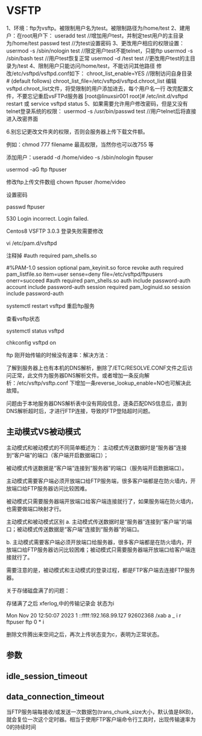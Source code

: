 # VSFTP

1、环境：ftp为vsftp。被限制用户名为test。被限制路径为/home/test
2、建用户：在root用户下：
useradd test //增加用户test，并制定test用户的主目录为/home/test
passwd test //为test设置密码
3、更改用户相应的权限设置：
usermod -s /sbin/nologin test //限定用户test不能telnet，只能ftp
usermod -s /sbin/bash test //用户test恢复正常
usermod -d /test test //更改用户test的主目录为/test
4、限制用户只能访问/home/test，不能访问其他路径
修改/etc/vsftpd/vsftpd.conf如下：
chroot_list_enable=YES //限制访问自身目录
\# (default follows)
chroot_list_file=/etc/vsftpd/vsftpd.chroot_list
编辑 vsftpd.chroot_list文件，将受限制的用户添加进去，每个用户名一行
改完配置文件，不要忘记重启vsFTPd服务器
[root@linuxsir001 root]# /etc/init.d/vsftpd restart 或 service vsftpd status
5、如果需要允许用户修改密码，但是又没有telnet登录系统的权限：
usermod -s /usr/bin/passwd test //用户telnet后将直接进入改密界面

6.别忘记更改文件夹的权限，否则会服务器上传下载文件额。

例如：chmod 777 filename 最高权限，当然你也可以改755 等



添加用户：useradd -d /home/video -s /sbin/nologin ftpuser

usermod -aG ftp ftpuser

修改ftp上传文件数组  chown ftpuser /home/video

设置密码

 passwd ftpuser



530 Login incorrect.
Login failed.



Centos8  VSFTP 3.0.3 登录失败需要修改

vi /etc/pam.d/vsftpd



注释掉 #auth       required	pam_shells.so



#%PAM-1.0
session    optional     pam_keyinit.so    force revoke
auth       required	pam_listfile.so item=user sense=deny file=/etc/vsftpd/ftpusers onerr=succeed
#auth       required	pam_shells.so
auth       include	password-auth
account    include	password-auth
session    required     pam_loginuid.so
session    include	password-auth



systemctl restart vsftpd 重启ftp服务

查看vsftp状态

systemctl status vsftpd

chkconfig vsftpd on



ftp 刚开始传输的时候没有速率：解决方法：

了解到服务器上也有本机的DNS解析，删除了/ETC/RESOLVE.CONF文件之后访问正常，此文件为服务器DNS解析文件。或者增加一条反向解析：/etc/vsftp/vsftp.conf 下增加一条reverse_lookup_enable=NO也可解决此故障。

问题由于本地服务器DNS解析表中没有网段信息，逐条匹配DNS信息后，直到DNS解析超时后，才进行FTP连接，导致的FTP登陆超时问题。

## 主动模式VS被动模式

主动模式和被动模式的不同简单概述为： 主动模式传送数据时是“服务器”连接到“客户端”的端口（客户端开启数据端口）；

被动模式传送数据是“客户端”连接到“服务器”的端口（服务端开启数据端口）。

主动模式需要客户端必须开放端口给FTP服务端，很多客户端都是在防火墙内，开放端口给FTP服务器访问比较困难。

被动模式只需要服务器端开放端口给客户端连接就行了，如果服务端在防火墙内，也需要做端口映射才行。

主动模式和被动模式区别
a. 主动模式传送数据时是“服务器”连接到“客户端”的端口；被动模式传送数据是“客户端”连接到“服务器”的端口。

b. 主动模式需要客户端必须开放端口给服务器，很多客户端都是在防火墙内，开放端口给FTP服务器访问比较困难；被动模式只需要服务器端开放端口给客户端连接就行了。

需要注意的是，被动模式和主动模式的登录过程，都是FTP客户端去连接FTP服务器。 



关于存储磁盘满了的问题：

存储满了之后 xferlog,中的传输记录会 状态为i

Mon Nov 20 12:50:07 2023 1 ::ffff:192.168.99.127 92602368 /xab a _ i r ftpuser ftp 0 * i

删除文件腾出来空间之后，再次上传状态变为c，表明为正常状态。





## 参数



## idle_session_timeout

## data_connection_timeout

当FTP服务端每接收/或发送一次数据包(trans_chunk_size大小，默认值是8KB)，就会复位一次这个定时器。相当于使用FTP客户端命令行工具时，出现传输速率为0的持续时间

